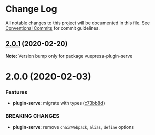 # Change Log

All notable changes to this project will be documented in this file.
See [Conventional Commits](https://conventionalcommits.org) for commit guidelines.

## [2.0.1](https://github.com/vuepress/vuepress-community/compare/vuepress-plugin-serve@2.0.0...vuepress-plugin-serve@2.0.1) (2020-02-20)

**Note:** Version bump only for package vuepress-plugin-serve

# 2.0.0 (2020-02-03)

### Features

- **plugin-serve:** migrate with types ([c73bb8d](https://github.com/vuepress/vuepress-community/commit/c73bb8da38fec18ddf771cb7d85c4fa10a494319))

### BREAKING CHANGES

- **plugin-serve:** remove `chainWebpack`, `alias`, `define` options
